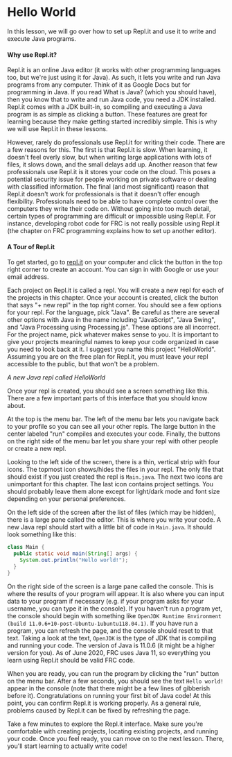 # Hello World

In this lesson, we will go over how to set up Repl.it and use it to write and execute Java programs.

#### Why use Repl.it?

Repl.it is an online Java editor (it works with other programming languages too, but we're just using it for Java). As such, it lets you write and run Java programs from any computer. Think of it as Google Docs but for programming in Java. If you read What is Java? (which you should have), then you know that to write and run Java code, you need a JDK installed. Repl.it comes with a JDK built-in, so compiling and executing a Java program is as simple as clicking a button. These features are great for learning because they make getting started incredibly simple. This is why we will use Repl.it in these lessons.

However, rarely do professionals use Repl.it for writing their code. There are a few reasons for this. The first is that Repl.it is slow. When learning, it doesn't feel overly slow, but when writing large applications with lots of files, it slows down, and the small delays add up. Another reason that few professionals use Repl.it is it stores your code on the cloud. This poses a potential security issue for people working on private software or dealing with classified information. The final (and most significant) reason that Repl.it doesn't work for professionals is that it doesn't offer enough flexibility. Professionals need to be able to have complete control over the computers they write their code on. Without going into too much detail, certain types of programming are difficult or impossible using Repl.it. For instance, developing robot code for FRC is not really possible using Repl.it (the chapter on FRC programming explains how to set up another editor).

#### A Tour of Repl.it

To get started, go to [repl.it](https://repl.it/) on your computer and click the button in the top right corner to create an account. You can sign in with Google or use your email address.

Each project on Repl.it is called a repl. You will create a new repl for each of the projects in this chapter. Once your account is created, click the button that says "+ new repl" in the top right corner. You should see a few options for your repl. For the language, pick "Java". Be careful as there are several other options with Java in the name including "JavaScript", "Java Swing", and "Java Processing using Processing.js". These options are all incorrect. For the project name, pick whatever makes sense to you. It is important to give your projects meaningful names to keep your code organized in case you need to look back at it. I suggest you name this project "HelloWorld". Assuming you are on the free plan for Repl.it, you must leave your repl accessible to the public, but that won't be a problem.

&#x20;_A new Java repl called HelloWorld_

Once your repl is created, you should see a screen something like this. There are a few important parts of this interface that you should know about.

At the top is the menu bar. The left of the menu bar lets you navigate back to your profile so you can see all your other repls. The large button in the center labeled "run" compiles and executes your code. Finally, the buttons on the right side of the menu bar let you share your repl with other people or create a new repl.

Looking to the left side of the screen, there is a thin, vertical strip with four icons. The topmost icon shows/hides the files in your repl. The only file that should exist if you just created the repl is `Main.java`. The next two icons are unimportant for this chapter. The last icon contains project settings. You should probably leave them alone except for light/dark mode and font size depending on your personal preferences.

On the left side of the screen after the list of files (which may be hidden), there is a large pane called the editor. This is where you write your code. A new Java repl should start with a little bit of code in `Main.java`. It should look something like this:

```java
class Main {
  public static void main(String[] args) {
    System.out.println("Hello world!");
  }
}
```

On the right side of the screen is a large pane called the console. This is where the results of your program will appear. It is also where you can input data to your program if necessary (e.g. if your program asks for your username, you can type it in the console). If you haven't run a program yet, the console should begin with something like `OpenJDK Runtime Environment (build 11.0.6+10-post-Ubuntu-1ubuntu118.04.1)`. If you have run a program, you can refresh the page, and the console should reset to that text. Taking a look at the text, `OpenJDK` is the type of JDK that is compiling and running your code. The version of Java is 11.0.6 (it might be a higher version for you). As of June 2020, FRC uses Java 11, so everything you learn using Repl.it should be valid FRC code.

When you are ready, you can run the program by clicking the "run" button on the menu bar. After a few seconds, you should see the text `Hello world!` appear in the console (note that there might be a few lines of gibberish before it). Congratulations on running your first bit of Java code! At this point, you can confirm Repl.it is working properly. As a general rule, problems caused by Repl.it can be fixed by refreshing the page.

Take a few minutes to explore the Repl.it interface. Make sure you're comfortable with creating projects, locating existing projects, and running your code. Once you feel ready, you can move on to the next lesson. There, you'll start learning to actually write code!
